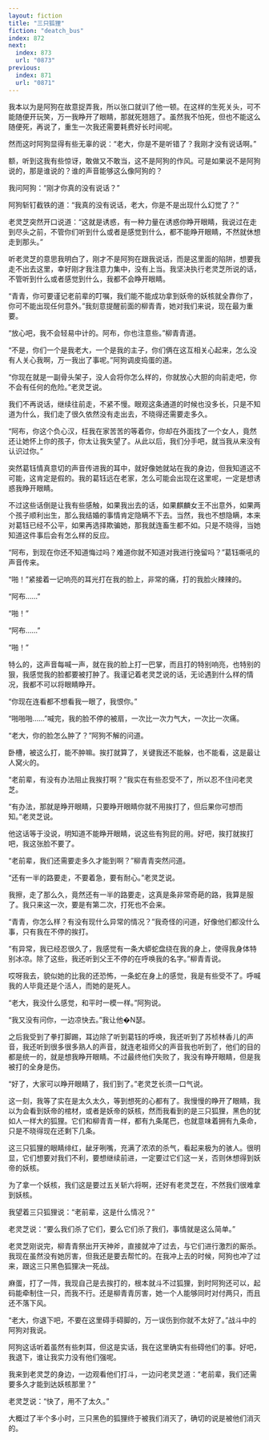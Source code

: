 ```yaml
---
layout: fiction
title: "三只狐狸"
fiction: "deatch_bus"
index: 872
next:
  index: 873
  url: "0873"
previous:
  index: 871
  url: "0871"
---
```

我本以为是阿狗在故意捉弄我，所以张口就训了他一顿。在这样的生死关头，可不能随便开玩笑，万一我睁开了眼睛，那就死翘翘了。虽然我不怕死，但也不能这么随便死，再说了，重生一次我还需要耗费好长时间呢。

然而这时阿狗显得有些无辜的说：“老大，你是不是听错了？我刚才没有说话啊。”

额，听到这我有些惊讶，敢做又不敢当，这不是阿狗的作风。可是如果说不是阿狗说的，那是谁说的？谁的声音能够这么像阿狗的？

我问阿狗：“刚才你真的没有说话？”

阿狗斩钉截铁的道：“我真的没有说话，老大，你是不是出现什么幻觉了？”

老灵芝突然开口说道：“这就是诱惑，有一种力量在诱惑你睁开眼睛，我说过在走到尽头之前，不管你们听到什么或者是感觉到什么，都不能睁开眼睛，不然就休想走到那头。”

听老灵芝的意思我明白了，刚才不是阿狗在跟我说话，而是这里面的陷阱，想要我走不出去这里，幸好刚才我注意力集中，没有上当。我坚决执行老灵芝所说的话，不管听到什么或者感觉到什么，我都不会睁开眼睛。

“青青，你可要谨记老前辈的叮嘱，我们能不能成功拿到妖帝的妖核就全靠你了，你可不能出现任何意外。”我刻意提醒前面的柳青青，她对我们来说，现在最为重要。

“放心吧，我不会轻易中计的。阿布，你也注意些。”柳青青道。

“不是，你们一个是我老大，一个是我的主子，你们俩在这互相关心起来，怎么没有人关心我啊，万一我出了事呢。”阿狗调皮捣蛋的道。

“你现在就是一副骨头架子，没人会将你怎么样的，你就放心大胆的向前走吧，你不会有任何的危险。”老灵芝说。

我们不再说话，继续往前走，不紧不慢。眼观这条通道的时候也没多长，只是不知道为什么，我们走了很久依然没有走出去，不晓得还需要走多久。

“阿布，你这个负心汉，枉我在家苦苦的等着你，你却在外面找了一个女人，竟然还让她怀上你的孩子，你太让我失望了。从此以后，我们分手吧，就当我从来没有认识过你。”

突然葛钰情真意切的声音传进我的耳中，就好像她就站在我的身边，但我知道这不可能，这肯定是假的。我的葛钰远在老家，怎么可能会出现在这里呢，一定是想诱惑我睁开眼睛。

不过这些话倒是让我有些感触，如果我出去的话，如果麒麟女王不出意外，如果两个孩子顺利出生，那么我结婚的事情肯定隐瞒不下去。当然，我也不想隐瞒，本来对葛钰已经不公平，如果再选择欺骗她，那我就连畜生都不如。只是不晓得，当她知道这件事后会有怎么样的反应。

“阿布，到现在你还不知道悔过吗？难道你就不知道对我进行挽留吗？”葛钰嘶吼的声音传来。

“啪！”紧接着一记响亮的耳光打在我的脸上，非常的痛，打的我脸火辣辣的。

“阿布……”

“啪！”

“阿布……”

“啪！”

特么的，这声音每喊一声，就在我的脸上打一巴掌，而且打的特别响亮，也特别的狠，我感觉我的脸都要被打肿了。我谨记着老灵芝说的话，无论遇到什么样的情况，我都不可以将眼睛睁开。

“你现在连看都不想看我一眼了，我恨你。”

“啪啪啪……”喊完，我的脸不停的被扇，一次比一次力气大，一次比一次痛。

“老大，你的脸怎么肿了？”阿狗不解的问道。

卧槽，被这么打，能不肿嘛。挨打就算了，关键我还不能躲，也不能看，这是最让人窝火的。

“老前辈，有没有办法阻止我挨打啊？”我实在有些忍受不了，所以忍不住问老灵芝。

“有办法，那就是睁开眼睛，只要睁开眼睛你就不用挨打了，但后果你可想而知。”老灵芝说。

他这话等于没说，明知道不能睁开眼睛，说这些有狗屁的用。好吧，挨打就挨打吧，我这张脸不要了。

“老前辈，我们还需要走多久才能到啊？”柳青青突然问道。

“还有一半的路要走，不要着急，要有耐心。”老灵芝说。

我擦，走了那么久，竟然还有一半的路要走，这真是条非常奇葩的路，我算是服了。我只来这一次，要是有第二次，打死也不会来。

“青青，你怎么样？有没有现什么异常的情况？”我奇怪的问道，好像他们都没什么事，只有我在不停的挨打。

“有异常，我已经忍很久了，我感觉有一条大蟒蛇盘绕在我的身上，使得我身体特别冰凉。除了这些，我还听到父王不停的在呼唤我的名字。”柳青青说。

哎呀我去，貌似她的比我的还恐怖，一条蛇在身上的感觉，我是有些受不了。呼喊我的人毕竟还是个活人，而她的是死人。

“老大，我没什么感觉，和平时一模一样。”阿狗说。

“我又没有问你，一边凉快去。”我让他�N瑟。

之后我受到了拳打脚踢，耳边除了听到葛钰的呼唤，我还听到了苏桢林香儿的声音，我还听到很多很多熟人的声音，就连老祖师父的声音我也听到了，他们的目的都是统一的，就是想我睁开眼睛。不过最终他们失败了，我没有睁开眼睛，但是我被打的全身是伤。

“好了，大家可以睁开眼睛了，我们到了。”老灵芝长须一口气说。

这一刻，我等了实在是太久太久，等到想死的心都有了。我慢慢的睁开了眼睛，我以为会看到妖帝的棺材，或者是妖帝的妖核，然而我看到的是三只狐狸，黑色的犹如人一样大的狐狸。它们和柳青青一样，都有九条尾巴，也就意味着拥有九条命，只是不晓得现在还剩下几条。

这三只狐狸的眼睛绯红，龇牙咧嘴，充满了浓浓的杀气，看起来极为的骇人。很明显，它们想要对我们不利，要想继续前进，一定要过它们这一关，否则休想得到妖帝的妖核。

为了拿一个妖核，我们这是要过五关斩六将啊，还好有老灵芝在，不然我们很难拿到妖核。

我望着三只狐狸说：“老前辈，这是什么情况？”

老灵芝说：“要么我们杀了它们，要么它们杀了我们，事情就是这么简单。”

老灵芝刚说完，柳青青祭出开天神斧，直接就冲了过去，与它们进行激烈的厮杀。我现在虽然没有她厉害，但我还是要去帮忙的。在我冲上去的时候，阿狗也冲了过来，跟这三只黑色狐狸决一死战。

麻蛋，打了一阵，我现自己是去挨打的，根本就斗不过狐狸，到时阿狗还可以，起码能牵制住一只，而我不行。还是柳青青厉害，她一个人能够同时对付两只，而且还不落下风。

“老大，你退下吧，不要在这里碍手碍脚的，万一误伤到你就不太好了。”战斗中的阿狗对我说。

阿狗这话听着虽然有些刺耳，但这是实话，我在这里确实有些碍他们的事。好吧，我退下，谁让我实力没有他们强呢。

我来到老灵芝的身边，一边观看他们打斗，一边问老灵芝道：“老前辈，我们还需要多久才能到达妖核那里？”

老灵芝说：“快了，用不了太久。”

大概过了半个多小时，三只黑色的狐狸终于被我们消灭了，确切的说是被他们消灭的。